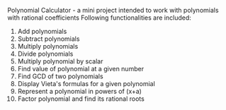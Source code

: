 Polynomial Calculator - a mini project intended to work with polynomials with rational coefficients
Following functionalities are included:
1) Add polynomials
2) Subtract polynomials
3) Multiply polynomials
4) Divide polynomials
5) Multiply polynomial by scalar
6) Find value of polynomial at a given number
7) Find GCD of two polynomials
8) Display Vieta's formulas for a given polynomial
9) Represent a polynomial in powers of (x+a)
10) Factor polynomial and find its rational roots
